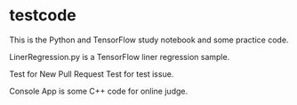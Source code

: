 # testcode

This is the Python and TensorFlow study notebook and some practice code.

LinerRegression.py is a TensorFlow liner regression sample.

Test for New Pull Request
Test for test issue.

Console App is some C++ code for online judge.
